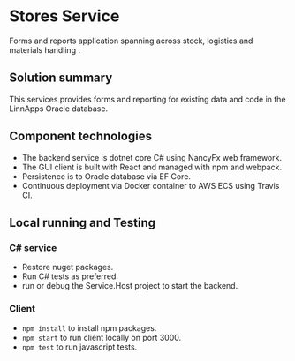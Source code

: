 # Stores Service

Forms and reports application spanning across stock, logistics and materials handling .

## Solution summary
This services provides forms and reporting for existing data and code in the LinnApps Oracle database. 

## Component technologies
* The backend service is dotnet core C# using NancyFx web framework.
* The GUI client is built with React and managed with npm and webpack.
* Persistence is to Oracle database via EF Core.
* Continuous deployment via Docker container to AWS ECS using Travis CI.

## Local running and Testing
### C# service
* Restore nuget packages.  
* Run C# tests as preferred. 
* run or debug the Service.Host project to start the backend.
### Client
* `npm install` to install npm packages.
* `npm start` to run client locally on port 3000.
* `npm test` to run javascript tests.


